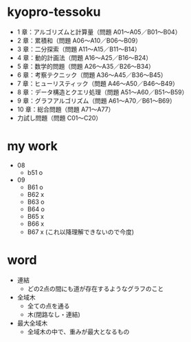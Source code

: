 # kyopro-tessoku
- 1 章：アルゴリズムと計算量（問題 A01～A05／B01～B04）
- 2 章：累積和（問題 A06～A10／B06～B09）
- 3 章：二分探索（問題 A11～A15／B11～B14）
- 4 章：動的計画法（問題 A16～A25／B16～B24）
- 5 章：数学的問題（問題 A26～A35／B26～B34）
- 6 章：考察テクニック（問題 A36～A45／B36～B45）
- 7 章：ヒューリスティック（問題 A46～A50／B46～B49）
- 8 章：データ構造とクエリ処理（問題 A51～A60／B51～B59）
- 9 章：グラフアルゴリズム（問題 A61～A70／B61～B69）
- 10 章：総合問題（問題 A71～A77）
- 力試し問題（問題 C01～C20）

# my work
- 08
  - b51 o
- 09
  - B61 o
  - B62 x
  - B63 o
  - B64 o
  - B65 x
  - B66 x
  - B67 x (これ以降理解できないので今度)

# word
- 連結
  - どの2点の間にも道が存在するようなグラフのこと
- 全域木
  - 全ての点を通る
  - 木(閉路なし・連結)
- 最大全域木
  - 全域木の中で、重みが最大となるもの
